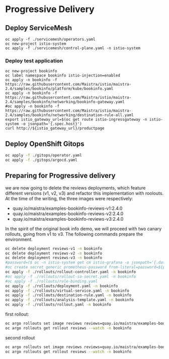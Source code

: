 # Progressive Delivery

## Deploy ServiceMesh

```shell
oc apply -f ./servicemesh/operators.yaml
oc new-project istio-system
oc apply -f ./servicemesh/control-plane.yaml -n istio-system
```

### Deploy test application
```shell
oc new-project bookinfo
oc label namespace bookinfo istio-injection=enabled
oc apply -n bookinfo -f https://raw.githubusercontent.com/Maistra/istio/maistra-2.4/samples/bookinfo/platform/kube/bookinfo.yaml
oc apply -n bookinfo -f https://raw.githubusercontent.com/Maistra/istio/maistra-2.4/samples/bookinfo/networking/bookinfo-gateway.yaml
#oc apply -n bookinfo -f https://raw.githubusercontent.com/Maistra/istio/maistra-2.4/samples/bookinfo/networking/destination-rule-all.yaml 
export istio_gateway_url=$(oc get route istio-ingressgateway -n istio-system -o jsonpath='{.spec.host}')
curl http://${istio_gateway_url}/productpage
```

## Deploy OpenShift Gitops

```sh
oc apply -f ./gitops/operator.yaml
oc apply -f ./gitops/argocd.yaml
```

## Preparing for Progressive delivery

we are now going to delete the reviews deployments, which feature different versions (v1, v2, v3) and refactor this implementation with roolouts. At the time of the writing, the three images were respectively:
- quay.io/maistra/examples-bookinfo-reviews-v1:2.4.0
- quay.io/maistra/examples-bookinfo-reviews-v2:2.4.0
- quay.io/maistra/examples-bookinfo-reviews-v3:2.4.0 

In the spirit of the original book info demo, we will proceed with two canary rollouts, going from v1 to v3.
The following commands prepare the environment.

```sh
oc delete deployment reviews-v1 -n bookinfo
oc delete deployment reviews-v2 -n bookinfo
oc delete deployment reviews-v3 -n bookinfo
#password=($ oc -n istio-system get cm istio-grafana -o jsonpath='{.data.datasources\.yaml}' | yq .datasources[0].basicAuthPassword)
#oc create secret generic prometheus-password from-literal=password=${password} -n bookinfo
oc apply -f ./rollouts/rollout-controller.yaml -n bookinfo
#oc apply -f ./rollouts/rollout-sa-secret.yaml -n bookinfo
#oc apply -f ./rollouts/role-binding.yaml
oc apply -f ./rollouts/deployment.yaml -n bookinfo
oc apply -f ./rollouts/virtual-service.yaml -n bookinfo
oc apply -f ./rollouts/destination-rule.yaml -n bookinfo
oc apply -f ./rollouts/analysis-template.yaml -n bookinfo
oc apply -f ./rollouts/rollout.yaml -n bookinfo

```

first rollout:

```sh
oc argo rollouts set image reviews reviews=quay.io/maistra/examples-bookinfo-reviews-v2:2.4.0
oc argo rollouts get rollout reviews --watch -n bookinfo
```

second rollout

```sh
oc argo rollouts set image reviews reviews=quay.io/maistra/examples-bookinfo-reviews-v3:2.4.0
oc argo rollouts get rollout reviews --watch -n bookinfo
```